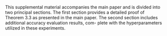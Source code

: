 This supplemental material accompanies the main paper and is 
divided into two principal sections. The first section provides a
detailed proof of Theorem 3.3 as presented in the main paper. The
second section includes additional accuracy evaluation results, com-
plete with the hyperparameters utilized in these experiments.
